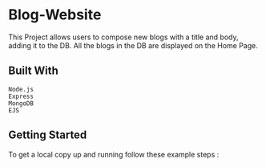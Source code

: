 # Blog-Website

This Project allows users to compose new blogs with a title and body, adding it to the DB. All the blogs in the DB are displayed on the Home Page.

## Built With
    Node.js
    Express
    MongoDB
    EJS
    
## Getting Started
To get a local copy up and running follow these example steps :
    
